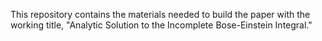This repository contains the materials needed to build the paper with the working title, "Analytic Solution to the Incomplete Bose-Einstein Integral."
